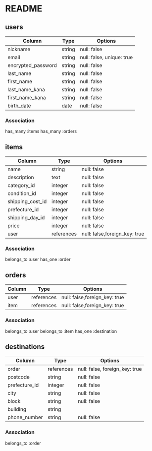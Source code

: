 # README

## users

|Column            |Type  |Options                  |
|------------------|------|-------------------------|
|nickname          |string|null: false              |
|email             |string|null: false, unique: true|
|encrypted_password|string|null: false              |
|last_name         |string|null: false              |
|first_name        |string|null: false              |
|last_name_kana    |string|null: false              |
|first_name_kana   |string|null: false              |
|birth_date        |date  |null: false              |


### Association
has_many :items
has_many :orders


## items

|Column          |Type      |Options                      |
|----------------|----------|-----------------------------|
|name            |string    |null: false                  |
|description     |text      |null: false                  |
|category_id     |integer   |null: false                  |
|condition_id    |integer   |null: false                  |
|shipping_cost_id|integer   |null: false                  |
|prefecture_id   |integer   |null: false                  |
|shipping_day_id |integer   |null: false                  |
|price           |integer   |null: false                  |
|user            |references|null: false,foreign_key: true|

### Association
belongs_to :user
has_one :order


## orders

|Column |Type      |Options                      |
|-------|----------|-----------------------------|
|user   |references|null: false,foreign_key: true|
|item   |references|null: false,foreign_key: true|

### Association
belongs_to :user
belongs_to :item
has_one :destination



## destinations

|Column       |Type      |Options                       |
|-------------|----------|------------------------------|
|order        |references|null: false, foreign_key: true|
|postcode     |string    |null: false
|prefecture_id|integer   |null: false
|city         |string    |null: false
|block        |string    |null: false
|building     |string    |
|phone_number |string    |null: false

### Association
belongs_to :order
